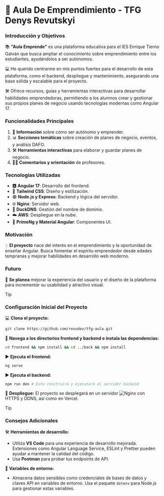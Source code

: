# 🚀 Aula De Emprendimiento - TFG Denys Revutskyi

### Introducción y Objetivos

📚 **"Aula Emprende"** es una plataforma educativa para el IES Enrique Tierno Galván que busca ampliar el conocimiento sobre emprendimiento entre los estudiantes, ayudándolos a ser autónomos.

💻 He querido centrarme en mis puntos fuertes para el desarrollo de esta plataforma, como el backend, despliegue y mantenimiento, asegurando una base sólida y escalable para el proyecto.

🛠️ Ofrece recursos, guías y herramientas interactivas para desarrollar habilidades emprendedoras, permitiendo a los alumnos crear y gestionar sus propios planes de negocio usando tecnologías modernas como Angular 17.

### Funcionalidades Principales

1. 📖 **Información** sobre cómo ser autónomo y emprender.
2. 📊 **Secciones temáticas** sobre creación de planes de negocio, eventos, y análisis DAFO.
3. 🛠️ **Herramientas interactivas** para elaborar y guardar planes de negocio.
4. 🧑‍🏫 **Comentarios y orientación** de profesores.

### Tecnologías Utilizadas

- 🅰️ **Angular 17**: Desarrollo del frontend.
- 🎨 **Tailwind CSS**: Diseño y estilización.
- 🟢 **Node.js y Express**: Backend y lógica del servidor.
- 🌐 **Nginx**: Servidor web.
- 🦆 **DuckDNS**: Gestión del nombre de dominio.
- ☁️ **AWS**: Despliegue en la nube.
- 🧩 **PrimeNg y Material Angular**: Componentes UI.

### Motivación

💡 **El proyecto** nace del interés en el emprendimiento y la oportunidad de enseñar Angular. Busca fomentar el espíritu emprendedor desde edades tempranas y mejorar habilidades en desarrollo web moderno.

### Futuro

🔧 **Se planea** mejorar la experiencia del usuario y el diseño de la plataforma para incrementar su usabilidad y atractivo visual.


> [!TIP]
> ### Configuración Inicial del Proyecto

💻 **Clona el proyecto:**
```bash
git clone https://github.com/revudev/tfg-aula.git
```

📂 **Navega a los directorios frontend y backend e instala las dependencias:**
```bash
cd frontend && npm install && cd ../back && npm install
```

▶️ **Ejecuta el frontend:**
```bash
ng serve
```

▶️ **Ejecuta el backend:**
```bash
npm run den # Esto construirá y ejecutará el servidor backend
```

🚀 **Despliegue:**
El proyecto se desplegará en un servidor ![Nginx](https://img.shields.io/badge/Nginx-Server-green) con HTTPS y DDNS, así como en Vercel.

> [!TIP]
> ### Consejos Adicionales

🛠️ **Herramientas de desarrollo:**
- Utiliza **VS Code** para una experiencia de desarrollo mejorada. Extensiones como Angular Language Service, ESLint y Prettier pueden ayudar a mantener la calidad del código.
- Usa **Postman** para probar tus endpoints de API.

🔐 **Variables de entorno:**
- Almacena datos sensibles como credenciales de bases de datos y claves API en variables de entorno. Usa el paquete `dotenv` para Node.js para gestionar estas variables.
